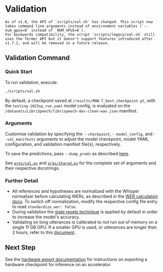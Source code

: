 # Validation

```admonish
As of v1.8, the API of `scripts/val.sh` has changed. This script now takes command line arguments instead of environment variables (`--num_gpus=8` instead of `NUM_GPUS=8`).
For backwards compatibility, the script `scripts/legacy/val.sh` still uses the former API but it doesn't support features introduced after v1.7.1, and will be removed in a future release.
```

## Validation Command

### Quick Start

To run validation, execute:

```bash
./scripts/val.sh
```

By default, a checkpoint saved at `/results/RNN-T_best_checkpoint.pt`, with the `testing-1023sp_run.yaml` model config, is evaluated on the `/datasets/LibriSpeech/librispeech-dev-clean-wav.json` manifest.

### Arguments

Customise validation by specifying the `--checkpoint`, `--model_config`, and `--val_manifests` arguments to adjust the model checkpoint, model YAML configuration, and validation manifest file(s), respectively.

To save the predictions, pass `--dump_preds` as described [here](./saving_predictions.md).

See [`args/val.py`](https://github.com/MyrtleSoftware/caiman-asr/blob/main/training/caiman_asr_train/args/val.py) and
[`args/shared.py`](https://github.com/MyrtleSoftware/caiman-asr/blob/main/training/caiman_asr_train/args/shared.py)
for the complete set of arguments and their respective docstrings.

### Further Detail

- All references and hypotheses are normalized with the Whisper normalizer before calculating WERs, as described in the [WER calculation docs](./wer_calculation.md). To switch off normalization, modify the respective config file entry to read `standardize_wer: false`.
- During validation the [state resets technique](./state_resets.md) is applied by default in order to increase the model's accuracy.
- Validating on long utterances is calibrated to not run out of memory on a single 11 GB GPU.
If a smaller GPU is used, or utterances are longer than 2 hours, refer to this [document](automatic_batch_size_reduction.md).

## Next Step

See the [hardware export documentation](./export_inference_checkpoint.md) for instructions on exporting a hardware checkpoint for inference on an accelerator.
